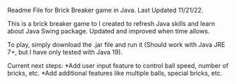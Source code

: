 Readme File for Brick Breaker game in Java.
Last Updated 11/21/22.

This is a brick breaker game to I created to refresh Java skills and learn about Java Swing package. Updated and improved when time allows. 

To play, simply download the .jar file and run it (Should work with Java JRE 7+, but I have only tested with Java 19).

Current next steps:
*Add user input feature to control ball speed, number of bricks, etc.
*Add additional features like multiple balls, special bricks, etc.
